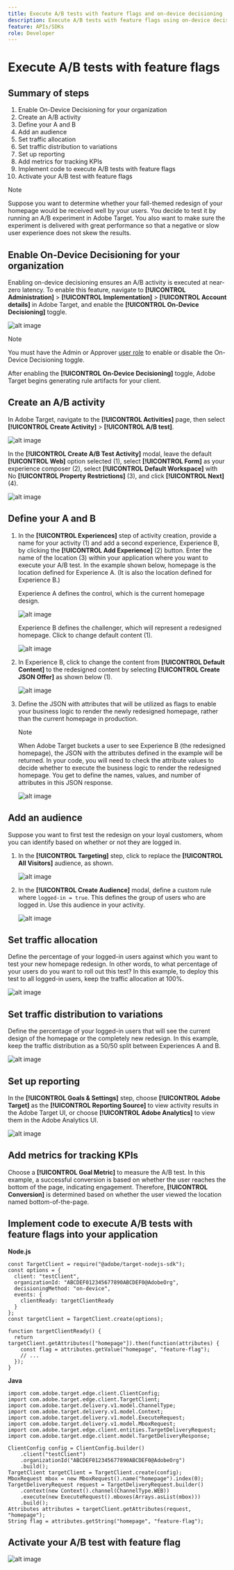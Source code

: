 ```yaml
---
title: Execute A/B tests with feature flags and on-device decisioning
description: Execute A/B tests with feature flags using on-device decisioning.
feature: APIs/SDKs
role: Developer
---
```

# Execute A/B tests with feature flags

## Summary of steps

1. Enable On-Device Decisioning for your organization
1. Create an A/B activity
1. Define your A and B
1. Add an audience
1. Set traffic allocation
1. Set traffic distribution to variations
1. Set up reporting
1. Add metrics for tracking KPIs
1. Implement code to execute A/B tests with feature flags
1. Activate your A/B test with feature flags

>[!NOTE]
>
>Suppose you want to determine whether your fall-themed redesign of your homepage would be received well by your users. You decide to test it by running an A/B experiment in Adobe Target. You also want to make sure the experiment is delivered with great performance so that a negative or slow user experience does not skew the results.

## Enable On-Device Decisioning for your organization

Enabling on-device decisioning ensures an A/B activity is executed at near-zero latency. To enable this feature, navigate to **[!UICONTROL Administration]** > **[!UICONTROL Implementation]** > **[!UICONTROL Account details]** in Adobe Target, and enable the **[!UICONTROL On-Device Decisioning]** toggle.

<!--- Insert image-odd4.png --->
![alt image](assets/asset-odd-toggle.png)

>[!NOTE]
>
>You must have the Admin or Approver [user role](https://experienceleague.adobe.com/docs/target/using/administer/manage-users/user-management.html) to enable or disable the On-Device Decisioning toggle.

After enabling the **[!UICONTROL On-Device Decisioning]** toggle, Adobe Target begins generating rule artifacts for your client.

## Create an A/B activity

In Adobe Target, navigate to the **[!UICONTROL Activities]** page, then select **[!UICONTROL Create Activity]** > **[!UICONTROL A/B test]**.

![alt image](assets/asset-ab.png)

In the **[!UICONTROL Create A/B Test Activity]** modal, leave the default **[!UICONTROL Web]** option selected (1), select **[!UICONTROL Form]** as your experience composer (2), select **[!UICONTROL Default Workspace]** with No **[!UICONTROL Property Restrictions]** (3), and click **[!UICONTROL Next]** (4).

![alt image](assets/asset-form.png)

## Define your A and B

1. In the **[!UICONTROL Experiences]** step of activity creation, provide a name for your activity (1) and add a second experience, Experience B, by clicking the **[!UICONTROL Add Experience]** (2) button. Enter the name of the location (3) within your application where you want to execute your A/B test. In the example shown below, homepage is the location defined for Experience A. (It is also the location defined for Experience B.) 

   Experience A defines the control, which is the current homepage design.

   ![alt image](assets/asset-exp-a.png)

   Experience B defines the challenger, which will represent a redesigned homepage. Click to change default content (1).

   ![alt image](assets/asset-exp-b.png)

1. In Experience B, click to change the content from **[!UICONTROL Default Content]** to the redesigned content by selecting **[!UICONTROL Create JSON Offer]** as shown below (1).

   ![alt image](assets/asset-offer.png)

1. Define the JSON with attributes that will be utilized as flags to enable your business logic to render the newly redesigned homepage, rather than the current homepage in production.


   >[!NOTE]
   >
   >When Adobe Target buckets a user to see Experience B (the redesigned homepage), the JSON with the attributes defined in the example will be returned. In your code, you will need to check the attribute values to decide whether to execute the business logic to render the redesigned homepage. You get to define the names, values, and number of attributes in this JSON response.

   ![alt image](assets/asset-homepage.png)

## Add an audience

Suppose you want to first test the redesign on your loyal customers, whom you can identify based on whether or not they are logged in.

1. In the **[!UICONTROL Targeting]** step, click to replace the **[!UICONTROL All Visitors]** audience, as shown.

   ![alt image](assets/asset-all-audiences.png)

1. In the **[!UICONTROL Create Audience]** modal, define a custom rule where `logged-in = true`. This defines the group of users who are logged in. Use this audience in your activity.

   ![alt image](assets/asset-audience.png)

## Set traffic allocation

Define the percentage of your logged-in users against which you want to test your new homepage redesign. In other words, to what percentage of your users do you want to roll out this test? In this example, to deploy this test to all logged-in users, keep the traffic allocation at 100%.

![alt image](assets/asset-allocation.png)

## Set traffic distribution to variations

Define the percentage of your logged-in users that will see the current design of the homepage or the completely new redesign. In this example, keep the traffic distribution as a 50/50 split between Experiences A and B.

![alt image](assets/asset-traffic-distribution.png)

## Set up reporting

In the **[!UICONTROL Goals & Settings]** step, choose **[!UICONTROL Adobe Target]** as the **[!UICONTROL Reporting Source]** to view activity results in the Adobe Target UI, or choose **[!UICONTROL Adobe Analytics]** to view them in the Adobe Analytics UI.

![alt image](assets/asset-reporting.png)

## Add metrics for tracking KPIs

Choose a **[!UICONTROL Goal Metric]** to measure the A/B test. In this example, a successful conversion is based on whether the user reaches the bottom of the page, indicating engagement. Therefore, **[!UICONTROL Conversion]** is determined based on whether the user viewed the location named bottom-of-the-page.

## Implement code to execute A/B tests with feature flags into your application

**Node.js**

```
const TargetClient = require("@adobe/target-nodejs-sdk");
const options = {
  client: "testClient",
  organizationId: "ABCDEF012345677890ABCDEF0@AdobeOrg",
  decisioningMethod: "on-device",
  events: {
    clientReady: targetClientReady
  }
};
const targetClient = TargetClient.create(options);

function targetClientReady() {
  return targetClient.getAttributes(["homepage"]).then(function(attributes) {
    const flag = attributes.getValue("homepage", "feature-flag");
    // ...
  });
}
```

**Java**

```
import com.adobe.target.edge.client.ClientConfig;
import com.adobe.target.edge.client.TargetClient;
import com.adobe.target.delivery.v1.model.ChannelType;
import com.adobe.target.delivery.v1.model.Context;
import com.adobe.target.delivery.v1.model.ExecuteRequest;
import com.adobe.target.delivery.v1.model.MboxRequest;
import com.adobe.target.edge.client.entities.TargetDeliveryRequest;
import com.adobe.target.edge.client.model.TargetDeliveryResponse;

ClientConfig config = ClientConfig.builder()
    .client("testClient")
    .organizationId("ABCDEF012345677890ABCDEF0@AdobeOrg")
    .build();
TargetClient targetClient = TargetClient.create(config);
MboxRequest mbox = new MboxRequest().name("homepage").index(0);
TargetDeliveryRequest request = TargetDeliveryRequest.builder()
    .context(new Context().channel(ChannelType.WEB))
    .execute(new ExecuteRequest().mboxes(Arrays.asList(mbox)))
    .build();
Attributes attributes = targetClient.getAttributes(request, "homepage");
String flag = attributes.getString("homepage", "feature-flag");
```

## Activate your A/B test with feature flag

![alt image](assets/asset-activate.png)

